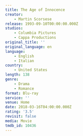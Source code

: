 ```yaml
---
title: The Age of Innocence
creator:
    - Martin Scorsese
release: 1993-09-10T00:00:00.000Z
studios:
    - Columbia Pictures
    - Cappa Productions
original_title: ''
original_language: en
language:
    - English
    - Italian
country:
    - United States
length: 138
genre:
    - Drama
    - Romance
format: Blu-ray
service: ''
venue: Home
date: 2018-03-16T04:00:00.000Z
rating: '3.5'
revisit: false
media: Movie
tmdb_id: 10436
---
```



